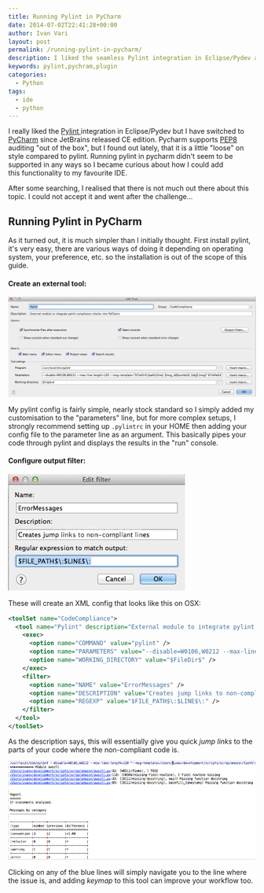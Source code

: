 ```yaml
---
title: Running Pylint in PyCharm
date: 2014-07-02T22:41:28+00:00
author: Ivan Vari
layout: post
permalink: /running-pylint-in-pycharm/
description: I liked the seamless Pylint integration in Eclipse/Pydev and after I switched permanently to PyCharm, I was curious how I could run pylint in pycharm.
keywords: pylint,pychram,plugin
categories:
  - Python
tags:
  - ide
  - python
---
```

I really liked the <a href="http://www.pylint.org" target="_blank">Pylint </a>integration in Eclipse/Pydev but I have switched to
<a href="http://www.jetbrains.com/pycharm/" target="_blank">PyCharm</a> since JetBrains released CE edition. Pycharm supports
<a href="http://legacy.python.org/dev/peps/pep-0008/" target="_blank">PEP8 </a>auditing "out of the box", but I found out lately, that it is a little "loose" on style
compared to pylint. Running pylint in pycharm didn't seem to be supported in any ways so I became curious about how I could add this functionality to my favourite IDE.

After some searching, I realised that there is not much out there about this topic. I could not accept it and went after the challenge...

<!--more-->

## Running Pylint in PyCharm

As it turned out, it is much simpler than I initially thought. First install pylint, it's very easy, there are various ways of doing it depending on operating system, your
preference, etc. so the installation is out of the scope of this guide.

#### Create an external tool:
<img src="/images/2014-07/968C2439-5AFA-4B48-8094-8895F3C8A3C5-1404279043311.png" />

My pylint config is fairly simple, nearly stock standard so I simply added my customisation to the "parameters" line, but for more complex setups, I strongly recommend setting
up `.pylintrc` in your HOME then adding your config file to the parameter line as an argument. This basically pipes your code through pylint and displays the results in the "run"
console.

#### Configure output filter:

<img src="/images/2014-07/B380E5C8-39A2-4C43-BFE2-E8796EE4F5A4.png" />

These will create an XML config that looks like this on OSX:

``` xml $ less Library/Preferences/PyCharm4.0/tools/CodeCompliance.xml
<toolSet name="CodeCompliance">
  <tool name="Pylint" description="External module to integrate pylint compliance checks into PyCharm" showInMainMenu="true" showInEditor="true" showInProject="true" showInSearchPopup="true" disabled="false" useConsole="true" showConsoleOnStdOut="false" showConsoleOnStdErr="false" synchronizeAfterRun="true">
    <exec>
      <option name="COMMAND" value="pylint" />
      <option name="PARAMETERS" value="--disable=W0106,W0212 --max-line-length=120 --msg-template=&quot;$FileDir$/{path}:{line}: [{msg_id}({symbol}), {obj}] {msg}&quot; $FilePath$" />
      <option name="WORKING_DIRECTORY" value="$FileDir$" />
    </exec>
    <filter>
      <option name="NAME" value="ErrorMessages" />
      <option name="DESCRIPTION" value="Creates jump links to non-compliant lines" />
      <option name="REGEXP" value="$FILE_PATH$\:$LINE$\:" />
    </filter>
  </tool>
</toolSet>
```

As the description says, this will essentially give you quick _jump links_ to the parts of your code where the non-compliant code is.

<img src="/images/2014-07/A6605616-D1FD-4FFB-B67C-C87D80B331D6.png" />

Clicking on any of the blue lines will simply navigate you to the line where the issue is, and adding _keymap_ to this tool can improve your workflow too.
